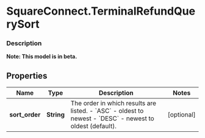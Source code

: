 # SquareConnect.TerminalRefundQuerySort

### Description
**Note: This model is in beta.**



## Properties
Name | Type | Description | Notes
------------ | ------------- | ------------- | -------------
**sort_order** | **String** | The order in which results are listed. - &#x60;ASC&#x60; - oldest to newest - &#x60;DESC&#x60; - newest to oldest (default). | [optional] 


